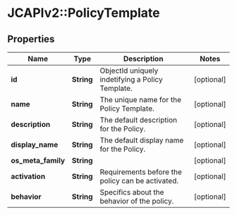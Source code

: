 # JCAPIv2::PolicyTemplate

## Properties
Name | Type | Description | Notes
------------ | ------------- | ------------- | -------------
**id** | **String** | ObjectId uniquely indetifying a Policy Template. | [optional] 
**name** | **String** | The unique name for the Policy Template. | [optional] 
**description** | **String** | The default description for the Policy. | [optional] 
**display_name** | **String** | The default display name for the Policy. | [optional] 
**os_meta_family** | **String** |  | [optional] 
**activation** | **String** | Requirements before the policy can be activated. | [optional] 
**behavior** | **String** | Specifics about the behavior of the policy. | [optional] 


